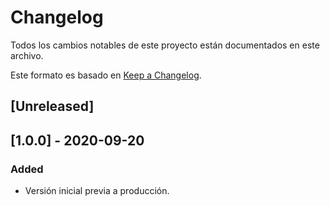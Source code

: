 # Changelog

Todos los cambios notables de este proyecto están documentados en este archivo.

Este formato es basado en [Keep a Changelog](https://keepachangelog.com/es-ES/1.0.0/).

## [Unreleased]



## [1.0.0] - 2020-09-20

### Added

- Versión inicial previa a producción.
